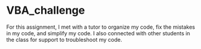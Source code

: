 # VBA_challenge
For this assignment, I met with a tutor to organize my code, fix the mistakes in my code, and simplify my code. I also connected with other students in the class for support to troubleshoot my code. 
